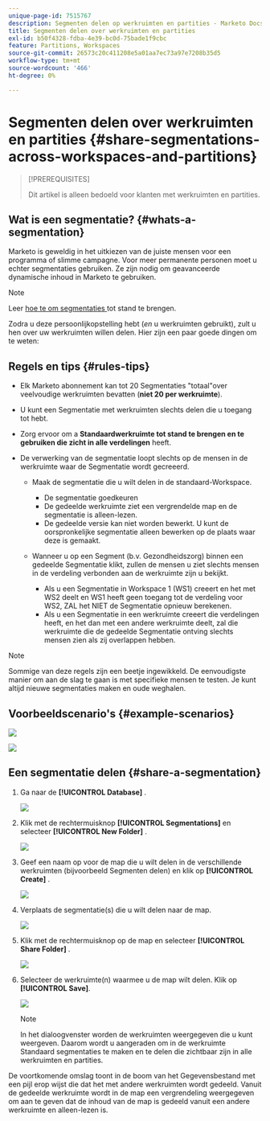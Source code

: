```yaml
---
unique-page-id: 7515767
description: Segmenten delen op werkruimten en partities - Marketo Docs - Productdocumentatie
title: Segmenten delen over werkruimten en partities
exl-id: b50f4328-fdba-4e39-bc0d-75bade1f9cbc
feature: Partitions, Workspaces
source-git-commit: 26573c20c411208e5a01aa7ec73a97e7208b35d5
workflow-type: tm+mt
source-wordcount: '466'
ht-degree: 0%

---
```


# Segmenten delen over werkruimten en partities {#share-segmentations-across-workspaces-and-partitions}

>[!PREREQUISITES]
>
>Dit artikel is alleen bedoeld voor klanten met werkruimten en partities.

## Wat is een segmentatie? {#whats-a-segmentation}

Marketo is geweldig in het uitkiezen van de juiste mensen voor een programma of slimme campagne. Voor meer permanente personen moet u echter segmentaties gebruiken. Ze zijn nodig om geavanceerde dynamische inhoud in Marketo te gebruiken.

>[!NOTE]
>
>Leer [ hoe te om segmentaties ](/help/marketo/product-docs/personalization/segmentation-and-snippets/segmentation/create-a-segmentation.md) tot stand te brengen.

Zodra u deze persoonlijkopstelling hebt (_en_ u werkruimten gebruikt), zult u hen over uw werkruimten willen delen. Hier zijn een paar goede dingen om te weten:

## Regels en tips {#rules-tips}

* Elk Marketo abonnement kan tot 20 Segmentaties &quot;totaal&quot;over veelvoudige werkruimten bevatten (**niet 20 per werkruimte**).
* U kunt een Segmentatie met werkruimten slechts delen die u toegang tot hebt.
* Zorg ervoor om a **Standaardwerkruimte tot stand te brengen en te gebruiken die zicht in alle verdelingen** heeft.

* De verwerking van de segmentatie loopt slechts op de mensen in de werkruimte waar de Segmentatie wordt gecreeerd.

   * Maak de segmentatie die u wilt delen in de standaard-Workspace.
      * De segmentatie goedkeuren
      * De gedeelde werkruimte ziet een vergrendelde map en de segmentatie is alleen-lezen.
      * De gedeelde versie kan niet worden bewerkt. U kunt de oorspronkelijke segmentatie alleen bewerken op de plaats waar deze is gemaakt.

   * Wanneer u op een Segment (b.v. Gezondheidszorg) binnen een gedeelde Segmentatie klikt, zullen de mensen u ziet slechts mensen in de verdeling verbonden aan de werkruimte zijn u bekijkt.
      * Als u een Segmentatie in Workspace 1 (WS1) creeert en het met WS2 deelt en WS1 heeft geen toegang tot de verdeling voor WS2, ZAL het NIET de Segmentatie opnieuw berekenen.
      * Als u een Segmentatie in een werkruimte creeert die verdelingen heeft, en het dan met een andere werkruimte deelt, zal die werkruimte die de gedeelde Segmentatie ontving slechts mensen zien als zij overlappen hebben.

>[!NOTE]
>
>Sommige van deze regels zijn een beetje ingewikkeld. De eenvoudigste manier om aan de slag te gaan is met specifieke mensen te testen. Je kunt altijd nieuwe segmentaties maken en oude weghalen.

## Voorbeeldscenario&#39;s {#example-scenarios}

![](assets/share-segmentations-across-workspaces-and-partitions-1.png)

![](assets/share-segmentations-across-workspaces-and-partitions-2.png)

## Een segmentatie delen {#share-a-segmentation}

1. Ga naar de **[!UICONTROL Database]** .

   ![](assets/share-segmentations-across-workspaces-and-partitions-3.png)

1. Klik met de rechtermuisknop **[!UICONTROL Segmentations]** en selecteer **[!UICONTROL New Folder]** .

   ![](assets/share-segmentations-across-workspaces-and-partitions-4.png)

1. Geef een naam op voor de map die u wilt delen in de verschillende werkruimten (bijvoorbeeld Segmenten delen) en klik op **[!UICONTROL Create]** .

   ![](assets/share-segmentations-across-workspaces-and-partitions-5.png)

1. Verplaats de segmentatie(s) die u wilt delen naar de map.

   ![](assets/share-segmentations-across-workspaces-and-partitions-6.png)

1. Klik met de rechtermuisknop op de map en selecteer **[!UICONTROL Share Folder]** .

   ![](assets/share-segmentations-across-workspaces-and-partitions-7.png)

1. Selecteer de werkruimte(n) waarmee u de map wilt delen. Klik op **[!UICONTROL Save]**.

   ![](assets/share-segmentations-across-workspaces-and-partitions-8.png)

   >[!NOTE]
   >
   >In het dialoogvenster worden de werkruimten weergegeven die u kunt weergeven. Daarom wordt u aangeraden om in de werkruimte Standaard segmentaties te maken en te delen die zichtbaar zijn in alle werkruimten en partities.

De voortkomende omslag toont in de boom van het Gegevensbestand met een pijl erop wijst die dat het met andere werkruimten wordt gedeeld. Vanuit de gedeelde werkruimte wordt in de map een vergrendeling weergegeven om aan te geven dat de inhoud van de map is gedeeld vanuit een andere werkruimte en alleen-lezen is.

